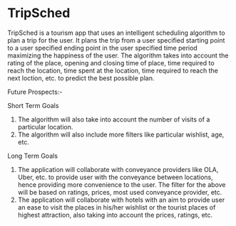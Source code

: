 # TripSched
TripSched is a tourism app that uses an intelligent scheduling algorithm to plan a trip for the user. It plans the trip from a user specified starting point to a user specified ending point in the user specified time period maximizing the happiness of the user.
The algorithm takes into account the rating of the place, opening and closing time of place, time required to reach the location, time spent at the location, time required to reach the next loction, etc. to predict the best possible plan.

Future Prospects:-

Short Term Goals
1. The algorithm will also take into account the number of visits of a particular location.
2. The algorithm will also include more filters like particular wishlist, age, etc.

Long Term Goals
1. The application will collaborate with conveyance providers like OLA, Uber, etc. to provide user with the conveyance between locations, hence providing more convenience to the user.
The filter for the above will be based on ratings, prices, most used conveyance provider, etc.
2. The application will collaborate with hotels with an aim to provide user an ease to visit the places in his/her wishlist or the tourist places of highest attraction, also taking into account the prices, ratings, etc.



